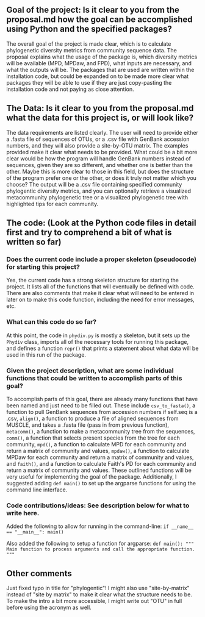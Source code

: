 ## Goal of the project: Is it clear to you from the proposal.md how the goal can be accomplished using Python and the specified packages?

The overall goal of the project is made clear, which is to calculate phylogenetic diversity metrics from community sequence data. The proposal explains what the usage of the package is, which diversity metrics will be available (MPD, MPDaw, and FPD), what inputs are necessary, and what the outputs will be. The packages that are used are written within the installation code, but could be expanded on to be made more clear what packages they will be able to use if they are just copy-pasting the installation code and not paying as close attention. 

## The Data: Is it clear to you from the proposal.md what the data for this project is, or will look like?

The data requirements are listed clearly. The user will need to provide either a .fasta file of sequences of OTUs, or a .csv file with GenBank accession numbers, and they will also provide a site-by-OTU matrix. The examples provided make it clear what needs to be provided. What could be a bit more clear would be how the program will handle GenBank numbers instead of sequences, given they are so different, and whether one is better than the other. Maybe this is more clear to those in this field, but does the structure of the program prefer one or the other, or does it truly not matter which you choose? The output will be a .csv file containing specified community phylogentic diversity metrics, and you can optionally retrieve a visualized metacommunity phylogenetic tree or a visualized phylogenetic tree with highlighted tips for each community.  

## The code: (Look at the Python code files in detail first and try to comprehend a bit of what is written so far)


### Does the current code include a proper skeleton (pseudocode) for starting this project?

Yes, the current code has a strong skeleton structure for starting the project. It lists all of the functions that will eventually be defined with code. There are also comments that make it clear what will need to be entered in later on to make this code function, including the need for error messages, etc. 

### What can this code do so far?

At this point, the code in `phydiv.py` is mostly a skeleton, but it sets up the `Phydiv` class, imports all of the necessary tools for running this package, and defines a function `repr()` that prints a statement about what data will be used in this run of the package. 

### Given the project description, what are some individual functions that could be written to accomplish parts of this goal?

To accomplish parts of this goal, there are already many functions that have been named and just need to be filled out. These include `csv_to_fasta()`, a function to pull GenBank sequences from accession numbers if self.seq is a .csv, `align()`, a function to produce a file of aligned sequences from MUSCLE, and takes a .fasta file (pass in from previous function), `metacomm()`, a function to make a metacommunity tree from the sequences, `comm()`, a function that selects present species from the tree for each community, `mpd()`, a function to calculate MPD for each community and return a matrix of community and values, `mpdaw()`, a function to calculate MPDaw for each community and return a matrix of community and values, and `faith()`, and a function to calculate Faith's PD for each community and return a matrix of community and values. These outlined functions will be very useful for implementing the goal of the package. Additionally, I suggested adding `def main()` to set up the argparse functions for using the command line interface. 

### Code contributions/ideas: See description below for what to write here.

Added the following to allow for running in the command-line:
`if __name__ == "__main__":
    main()`

Also added the following to setup a function for argparse:
`def main():
    """
    Main function to process arguments and call the appropriate function.
    """`

## Other comments

Just fixed typo in title for "phylogentic"! I might also use "site-by-matrix" instead of "site by matrix" to make it clear what the structure needs to be. To make the intro a bit more accessible, I might write out "OTU" in full before using the acronym as well.